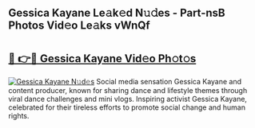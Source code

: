 ## Gessica Kayane Le𝚊k𝚎d N𝚞𝚍es - Part-nsB Photos Vid𝚎o Le𝚊ks vWnQf

# <h2><a href="http://fbfc0ey.evod.top/?m=Gessica+Kayane">🔗 👉🔴 Gessica Kayane Vid𝚎o Ph𝚘t𝚘s</a></h2>

[![Gessica Kayane N𝚞d𝚎s](https://i.imgur.com/8V9OHl7.gif)](http://fbfc0ey.evod.top/?m=Gessica+Kayane)
Social media sensation Gessica Kayane and content producer, known for sharing dance and lifestyle themes through viral dance challenges and mini vlogs. Inspiring activist Gessica Kayane, celebrated for their tireless efforts to promote social change and human rights. 
